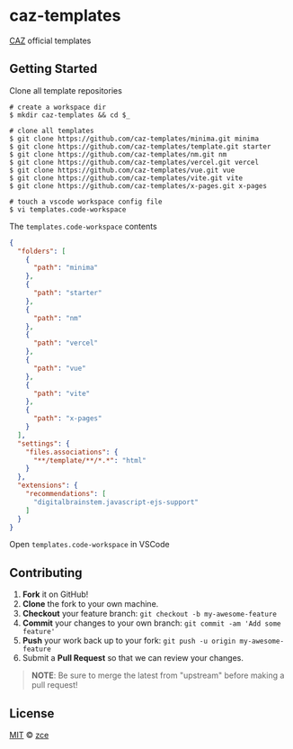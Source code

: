 # caz-templates

[CAZ](https://github.com/zce/caz) official templates

## Getting Started

Clone all template repositories

```shell
# create a workspace dir
$ mkdir caz-templates && cd $_

# clone all templates
$ git clone https://github.com/caz-templates/minima.git minima
$ git clone https://github.com/caz-templates/template.git starter
$ git clone https://github.com/caz-templates/nm.git nm
$ git clone https://github.com/caz-templates/vercel.git vercel
$ git clone https://github.com/caz-templates/vue.git vue
$ git clone https://github.com/caz-templates/vite.git vite
$ git clone https://github.com/caz-templates/x-pages.git x-pages

# touch a vscode workspace config file
$ vi templates.code-workspace
```

The `templates.code-workspace` contents

```json
{
  "folders": [
    {
      "path": "minima"
    },
    {
      "path": "starter"
    },
    {
      "path": "nm"
    },
    {
      "path": "vercel"
    },
    {
      "path": "vue"
    },
    {
      "path": "vite"
    },
    {
      "path": "x-pages"
    }
  ],
  "settings": {
    "files.associations": {
      "**/template/**/*.*": "html"
    }
  },
  "extensions": {
    "recommendations": [
      "digitalbrainstem.javascript-ejs-support"
    ]
  }
}
```

Open `templates.code-workspace` in VSCode

## Contributing

1. **Fork** it on GitHub!
2. **Clone** the fork to your own machine.
3. **Checkout** your feature branch: `git checkout -b my-awesome-feature`
4. **Commit** your changes to your own branch: `git commit -am 'Add some feature'`
5. **Push** your work back up to your fork: `git push -u origin my-awesome-feature`
6. Submit a **Pull Request** so that we can review your changes.

> **NOTE**: Be sure to merge the latest from "upstream" before making a pull request!

## License

[MIT](LICENSE) &copy; [zce](https://zce.me)
